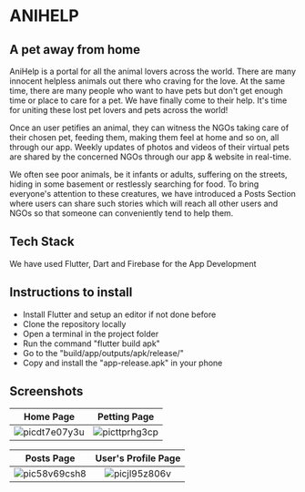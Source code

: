 # ANIHELP
## A pet away from home


AniHelp is a portal for all the animal lovers across the world. There are many innocent helpless animals out there who craving for the love. At the same time, there are many people who want to have pets but don't get enough time or place to care for a pet. We have finally come to their help. It's time for uniting these lost pet lovers and pets across the world!

Once an user petifies an animal, they can witness the NGOs taking care of their chosen pet, feeding them, making them feel at home and so on, all through our app. Weekly updates of photos and videos of their virtual pets are shared by the concerned NGOs through our app & website in real-time.

We often see poor animals, be it infants or adults, suffering on the streets, hiding in some basement or restlessly searching for food. To bring everyone's attention to these creatures, we have introduced a Posts Section where users can share such stories which will reach all other users and NGOs so that someone can conveniently tend to help them.

## Tech Stack
We have used Flutter, Dart and Firebase for the App Development

## Instructions to install
* Install Flutter and setup an editor if not done before
* Clone the repository locally
* Open a terminal in the project folder
* Run the command "flutter build apk"
* Go to the "build/app/outputs/apk/release/"
* Copy and install the "app-release.apk" in your phone

## Screenshots
Home Page             |  Petting Page
:-------------------------:|:-------------------------:
![picdt7e07y3u](https://user-images.githubusercontent.com/59786899/114313288-9ca9f500-9b13-11eb-8216-7e134a5bc5aa.jpeg)  |  ![picttprhg3cp](https://user-images.githubusercontent.com/59786899/114313301-ab90a780-9b13-11eb-8d1c-6dd2d4e263fd.jpeg)  

Posts Page             |  User's Profile Page
:-------------------------:|:-------------------------:
![pic58v69csh8](https://user-images.githubusercontent.com/59786899/114313375-ded33680-9b13-11eb-869b-0d80465a2582.jpeg)  |  ![picjl95z806v](https://user-images.githubusercontent.com/59786899/114313381-e1ce2700-9b13-11eb-87c4-1df1381df9fb.jpeg)
